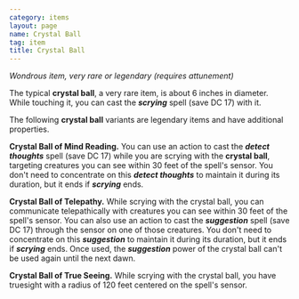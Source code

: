 ```yaml
---
category: items
layout: page
name: Crystal Ball 
tag: item
title: Crystal Ball 
---
```


_Wondrous item, very rare or legendary (requires attunement)_ 

The typical **crystal ball**, a very rare item, is about 6 inches in diameter. While touching it, you can cast the **_scrying_** spell (save DC 17) with it.

The following **crystal ball** variants are legendary items and have additional properties.

**Crystal Ball of Mind Reading.** You can use an action to cast the **_detect thoughts_** spell (save DC 17) while you are scrying with the **crystal ball**, targeting creatures you can see within 30 feet of the spell's sensor. You don't need to concentrate on this **_detect thoughts_** to maintain it during its duration, but it ends if **_scrying_** ends.

**Crystal Ball of Telepathy.** While scrying with the crystal ball, you can communicate telepathically with creatures you can see within 30 feet of the spell's sensor. You can also use an action to cast the **_suggestion_** spell (save DC 17) through the sensor on one of those creatures. You don't need to concentrate on this **_suggestion_** to maintain it during its duration, but it ends if **_scrying_** ends. Once used, the **_suggestion_** power of the crystal ball can't be used again until the next dawn.

**Crystal Ball of True Seeing.** While scrying with the crystal ball, you have truesight with a radius of 120 feet centered on the spell's sensor. 
